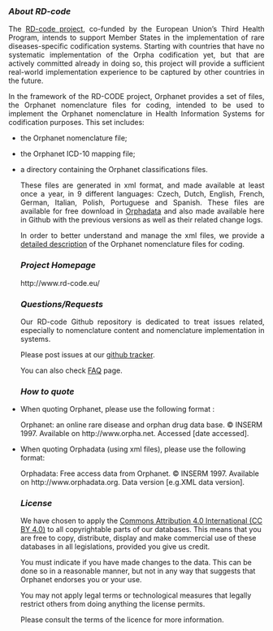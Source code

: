 <p><h3><i><strong>About RD-code</strong></i></h3></p>
<p align="justify">The <a href="http://www.rd-code.eu/" target="_blank" rel="noopener noreferrer">RD-code project</a>, co-funded by the European Union’s Third Health Program, intends to support Member States in the implementation of rare diseases-specific codification systems. Starting with countries that have no systematic implementation of the Orpha codification yet, but that are actively committed already in doing so, this project will provide a sufficient real-world implementation experience to be captured by other countries in the future.</p>
<p align="justify">In the framework of the RD-CODE project, Orphanet provides a set of files, the Orphanet nomenclature files for coding, intended to be used to implement the Orphanet nomenclature in Health Information Systems for codification purposes. This set includes:<ul>
<li><p align="justify">the Orphanet nomenclature file;</p></li>
<li><p align="justify">the Orphanet ICD-10 mapping file; </p></li>
<li><p align="justify">a directory containing the Orphanet classifications files.</p></li>
  <p align="justify">These files are generated in xml format, and made available at least once a year, in 9 different languages: Czech, Dutch, English, French, German, Italian, Polish, Portuguese and Spanish. These files are available for free download in <a href="http://www.orphadata.org/cgi-bin/ORPHAnomenclature.html" target="_blank" rel="noopener noreferrer">Orphadata</a> and also made available here in Github with the previous versions as well as their related change logs.</p>
<p align= "justify">In order to better understand and manage the xml files, we provide a <a href="http://www.orphadata.org/cgi-bin/img/PDF/ORPHAnomenclaturexmlcontent.pdf" target="_blank" rel="noopener noreferrer">detailed description</a> of the Orphanet nomenclature files for coding.</p>
  
  <p><h3><i><strong>Project Homepage</strong></i></h3></p>
  http://www.rd-code.eu/
  
   <p><h3><i><strong>Questions/Requests</strong></i></h3></p>
   <p align= "justify">Our RD-code Github repository is dedicated to treat issues related, especially to nomenclature content and nomenclature implementation in systems.</p>
   <p>Please post issues at our <a href="https://github.com/orphanet-rare-diseases-issues/RD-CODE/issues" target="_blank" rel="noopener noreferrer">github tracker</a>.
  <p>You can also check <a href="http://www.rd-code.eu/faq/" target="_blank" rel="noopener noreferrer">FAQ</a> page.</p>
  
   <p><h3><i><strong>How to quote</strong></i></h3></p>
<li>When quoting Orphanet, please use the following format :
<p>Orphanet: an online rare disease and orphan drug data base. © INSERM 1997.
  Available on http://www.orpha.net. Accessed [date accessed].</li>
 
<li>When quoting Orphadata (using xml files), please use the following format:
<p>Orphadata: Free access data from Orphanet. © INSERM 1997.
Available on http://www.orphadata.org. Data version [e.g.XML data version].</li>

<p><h3><i><strong>License</strong></i></h3></p>
<p>We have chosen to apply the <a href="https://creativecommons.org/licenses/by/4.0/" target="_blank" rel="noopener noreferrer">Commons Attribution 4.0 International (CC BY 4.0)</a> to all copyrightable parts of our databases. This means that you are free to copy, distribute, display and make commercial use of these databases in all legislations, provided you give us credit.</p>
<p>You must indicate if you have made changes to the data. This can be done so in a reasonable manner, but not in any way that suggests that Orphanet endorses you or your use.</p>
<p>You may not apply legal terms or technological measures that legally restrict others from doing anything the license permits.</p>
<p>Please consult the terms of the licence for more information.</p>
